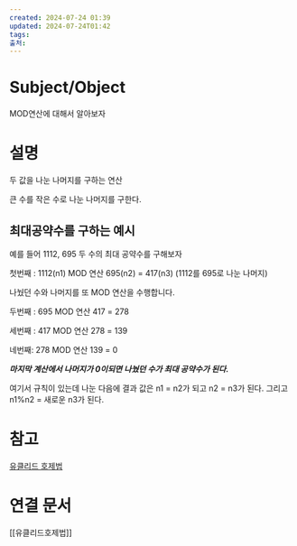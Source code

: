 ```yaml
---
created: 2024-07-24 01:39
updated: 2024-07-24T01:42
tags: 
출처: 
---
```

# Subject/Object 
MOD연산에 대해서 알아보자

# 설명
두 값을 나눈 나머지를 구하는 연산

큰 수를 작은 수로 나눈 나머지를 구한다.

## 최대공약수를 구하는 예시
예를 들어 1112, 695 두 수의 최대 공약수를 구해보자


첫번째 : 1112(n1) MOD 연산 695(n2) = 417(n3) (1112를 695로 나눈 나머지)

나눴던 수와 나머지를 또 MOD 연산을 수행합니다.

두번째 : 695 MOD 연산 417 = 278

세번째 : 417 MOD 연산 278 = 139

네번째: 278 MOD 연산 139 = 0

***마지막 계산에서 나머지가 0이되면 나눴던 수가 최대 공약수가 된다.***


여기서 규칙이 있는데 
나눈 다음에 결과 값은 
n1 = n2가 되고
n2 = n3가 된다.
그리고 n1%n2 = 새로운 n3가 된다. 

# 참고
[유클리드 호제법](https://park-peanut.tistory.com/31)
# 연결 문서
[[유클리드호제법]]
